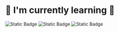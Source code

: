 # 🦋 I'm currently learning 🦋

![Static Badge](https://img.shields.io/badge/C-bdb2ff?style=for-the-badge&logo=C&logoColor=000000&labelColor=bdb2ff)
 ![Static Badge](https://img.shields.io/badge/Python-bdb2ff?style=for-the-badge&logo=Python&logoColor=000000&labelColor=bdb2ff) ![Static Badge](https://img.shields.io/badge/MySQL-bdb2ff?style=for-the-badge&logo=MySQL&logoColor=000000&labelColor=bdb2ff)
